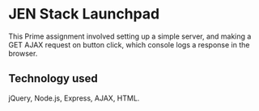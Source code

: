 # JEN Stack Launchpad
This Prime assignment involved setting up a simple server, and making a GET AJAX request on button click, which console logs a response in the browser.

## Technology used
jQuery, Node.js, Express, AJAX, HTML.